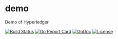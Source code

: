 # demo
Demo of Hyperledger

[![Build Status](https://travis-ci.org/blockc/demo.png?branch=master)](https://travis-ci.org/blockc/demo)
[![Go Report Card](https://goreportcard.com/badge/github.com/blockc/demo)](https://goreportcard.com/report/github.com/blockc/demo)
[![GoDoc](https://godoc.org/github.com/blockc/demo?status.png)](http://godoc.org/github.com/blockc/demo)
[![License](https://img.shields.io/badge/license-Apache%202.0-blue.svg)](./LICENSE)